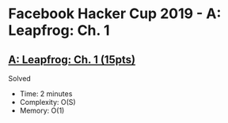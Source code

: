 # Facebook Hacker Cup 2019 - A: Leapfrog: Ch. 1

## [A: Leapfrog: Ch. 1 (15pts)](https://www.facebook.com/codingcompetitions/hacker-cup/2019/qualification-round/problems/A)

Solved

* Time: 2 minutes
* Complexity: O(S)
* Memory: O(1)
